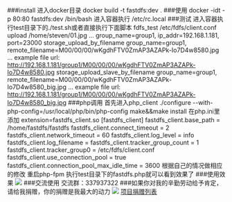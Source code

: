 ###install
	进入docker目录
	docker build -t  fastdfs:dev .
###使用
	docker -idt -p 80:80 fastdfs:dev /bin/bash
	进入容器执行
	/etc/rc.local
###测试
	进入容器执行test目录下的./test.sh或者直接执行下面脚本
	fdfs_test /etc/fdfs/client.conf upload /home/steven/01.jpg
	...
	group_name=group1, ip_addr=192.168.1.181, port=23000
	storage_upload_by_filename
	group_name=group1, remote_filename=M00/00/00/wKgdhFTV0ZmAP3AZAPk-Io7D4w8580.jpg
	...
	example file url: http://192.168.1.181/group1/M00/00/00/wKgdhFTV0ZmAP3AZAPk-Io7D4w8580.jpg
	storage_upload_slave_by_filename
	group_name=group1, remote_filename=M00/00/00/wKgdhFTV0ZmAP3AZAPk-Io7D4w8580_big.jpg
	...
	example file url: http://192.168.1.181/group1/M00/00/00/wKgdhFTV0ZmAP3AZAPk-Io7D4w8580_big.jpg
###php调用
 	首先进入php_client
	./configure --with-php-config=/usr/local/php/bin/php-config
	make&&make install
	在php.ini里添加
	extension=fastdfs_client.so
	[fastdfs_client]
	fastdfs_client.base_path = /home/fastdfs/fastdfs
	fastdfs_client.connect_timeout = 2
	fastdfs_client.network_timeout = 60
	fastdfs_client.log_level = info
	fastdfs_client.log_filename =
	fastdfs_client.tracker_group_count = 1
	fastdfs_client.tracker_group0 = /etc/fdfs/client.conf
	fastdfs_client.use_connection_pool = true
	fastdfs_client.connection_pool_max_idle_time = 3600
	根据自己的情况做相应的修改
	重启php-fpm
	执行test目录下的fastdfs.php就可以看到效果了
###使用效果
![](https://github.com/qieangel2013/ngx-fastdfs/blob/master/images/cut.png)
###交流使用
	交流群：337937322
###如果你对我的辛勤劳动给予肯定，请给我捐赠，你的捐赠是我最大的动力
![](https://github.com/qieangel2013/zys/blob/master/public/images/pay.png)
[项目捐赠列表](https://github.com/qieangel2013/zys/wiki/%E9%A1%B9%E7%9B%AE%E6%8D%90%E8%B5%A0)
